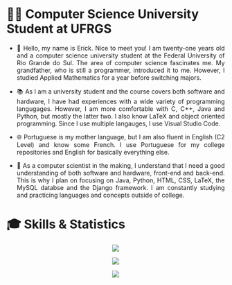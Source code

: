 # :man_student: Computer Science University Student at UFRGS

- <p align="justify"> 💬 Hello, my name is Erick. Nice to meet you! I am twenty-one years old and a computer science university student at the Federal University of Rio Grande do Sul. The area of computer science fascinates me. My grandfather, who is still a programmer, introduced it to me. However, I studied Applied Mathematics for a year before switching majors. </p>
- <p align="justify"> 📚 As I am a university student and the course covers both software and hardware, I have had experiences with a wide variety of programming langugages. However, I am more comfortable with C, C++, Java and Python, but mostly the latter two. I also know LaTeX and object oriented programming. Since I use multiple langauges, I use Visual Studio Code. </p>
- <p align="justify"> 🌐 Portuguese is my mother language, but I am also fluent in English (C2 Level) and know some French. I use Portuguese for my college repositories and English for basically everything else. </p>
- <p align="justify"> 🌠 As a computer scientist in the making, I understand that I need a good understanding of both software and hardware, front-end and back-end. This is why I plan on focusing on Java, Python, HTML, CSS, LaTeX, the MySQL databse and the Django framework. I am constantly studying and practicing languages and concepts outside of college. </p>

# :mortar_board: Skills & Statistics

<p align = "center">
  <a href = "https://skillicons.dev">
    <img src = "https://skillicons.dev/icons?i=github,vscode,linkedin,python,java,latex" />
  </a>
</p>

<p align = "center">
    <img src = "https://github-readme-stats.vercel.app/api?username=Erick-0LK&show_icons=true&theme=radical" />
</p>
  
<p align = "center">  
    <img src = "https://github-readme-stats.vercel.app/api/top-langs/?username=Erick-0LK&theme=radical" />
</p>
